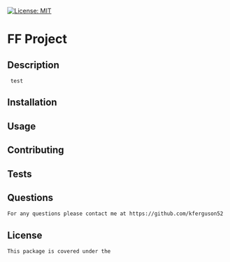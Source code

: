 [![License: MIT](https://img.shields.io/badge/License-MIT-yellow.svg)](https://opensource.org/licenses/MIT)
  # FF Project
  ## Description
     test
  ## Installation
     
  ## Usage
     
  ## Contributing
     
  ## Tests
    
  ## Questions
    For any questions please contact me at https://github.com/kferguson52
  ## License
    This package is covered under the 
